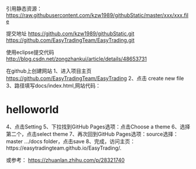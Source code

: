 引用静态资源：
https://raw.githubusercontent.com/kzw1989/githubStatic/master/xxx/xxx.file

提交地址
https://github.com/kzw1989/githubStatic.git
https://github.com/EasyTradingTeam/EasyTrading.git

使用eclipse提交代码
http://blog.csdn.net/zongzhankui/article/details/48653731

在github上创建网站
1、进入项目主页 https://github.com/EasyTradingTeam/EasyTrading
2、点击 create new file
3、路径填写docs/index.html,网站代码：
<!DOCTYPE html>
<html>
<head>
<meta charset="UTF-8">
<title>Insert title here</title>
</head>
<body>
<h1>helloworld</h1>
</body>
</html>
4、点击Setting
5、下拉找到GitHub Pages选项：点击Choose a theme
6、选择第二个，点击select theme
7、再次回到GitHub Pages选项：source选择：master .../docs folder，点击save
8、完成，访问主页：https://easytradingteam.github.io/EasyTrading/.

或参考：
https://zhuanlan.zhihu.com/p/28321740